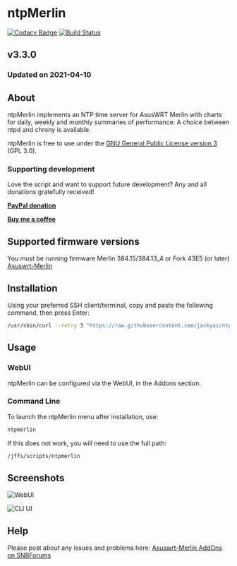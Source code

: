 # ntpMerlin
[![Codacy Badge](https://api.codacy.com/project/badge/Grade/1bc89c12c4bf44b49b28161f328e49b0)](https://www.codacy.com/app/jackyaz/ntpMerlin?utm_source=github.com&amp;utm_medium=referral&amp;utm_content=jackyaz/ntpMerlin&amp;utm_campaign=Badge_Grade)
[![Build Status](https://travis-ci.com/jackyaz/ntpMerlin.svg?branch=master)](https://travis-ci.com/jackyaz/ntpMerlin)

## v3.3.0
### Updated on 2021-04-10
## About
ntpMerlin implements an NTP time server for AsusWRT Merlin with charts for daily, weekly and monthly summaries of performance. A choice between ntpd and chrony is available.

ntpMerlin is free to use under the [GNU General Public License version 3](https://opensource.org/licenses/GPL-3.0) (GPL 3.0).

### Supporting development
Love the script and want to support future development? Any and all donations gratefully received!

[**PayPal donation**](https://paypal.me/jackyaz21)

[**Buy me a coffee**](https://www.buymeacoffee.com/jackyaz)

## Supported firmware versions
You must be running firmware Merlin 384.15/384.13_4 or Fork 43E5 (or later) [Asuswrt-Merlin](https://asuswrt.lostrealm.ca/)

## Installation
Using your preferred SSH client/terminal, copy and paste the following command, then press Enter:

```sh
/usr/sbin/curl --retry 3 "https://raw.githubusercontent.com/jackyaz/ntpMerlin/master/ntpmerlin.sh" -o "/jffs/scripts/ntpmerlin" && chmod 0755 /jffs/scripts/ntpmerlin && /jffs/scripts/ntpmerlin install
```

## Usage
### WebUI
ntpMerlin can be configured via the WebUI, in the Addons section.

### Command Line
To launch the ntpMerlin menu after installation, use:
```sh
ntpmerlin
```

If this does not work, you will need to use the full path:
```sh
/jffs/scripts/ntpmerlin
```

## Screenshots

![WebUI](https://puu.sh/HsdHU/7c1078ff4a.png)

![CLI UI](https://puu.sh/HsdFH/1185d71362.png)

## Help
Please post about any issues and problems here: [Asuswrt-Merlin AddOns on SNBForums](https://www.snbforums.com/forums/asuswrt-merlin-addons.60/?prefix_id=22)
